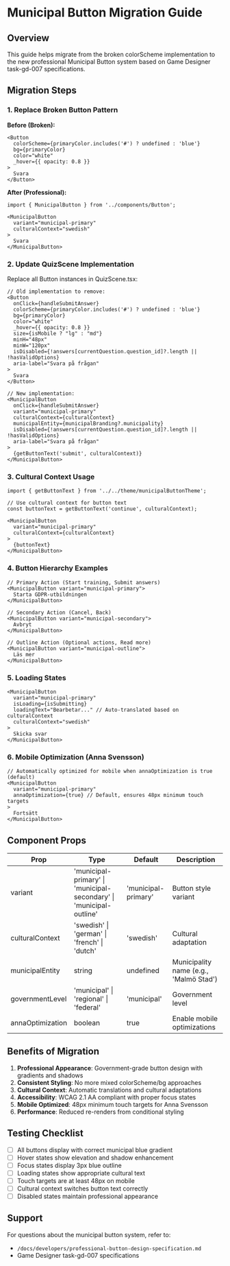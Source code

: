# Municipal Button Migration Guide

## Overview
This guide helps migrate from the broken colorScheme implementation to the new professional Municipal Button system based on Game Designer task-gd-007 specifications.

## Migration Steps

### 1. Replace Broken Button Pattern

**Before (Broken):**
```tsx
<Button
  colorScheme={primaryColor.includes('#') ? undefined : 'blue'}
  bg={primaryColor}
  color="white"
  _hover={{ opacity: 0.8 }}
>
  Svara
</Button>
```

**After (Professional):**
```tsx
import { MunicipalButton } from '../components/Button';

<MunicipalButton
  variant="municipal-primary"
  culturalContext="swedish"
>
  Svara
</MunicipalButton>
```

### 2. Update QuizScene Implementation

Replace all Button instances in QuizScene.tsx:

```tsx
// Old implementation to remove:
<Button
  onClick={handleSubmitAnswer}
  colorScheme={primaryColor.includes('#') ? undefined : 'blue'}
  bg={primaryColor}
  color="white"
  _hover={{ opacity: 0.8 }}
  size={isMobile ? "lg" : "md"}
  minH="48px"
  minW="120px"
  isDisabled={!answers[currentQuestion.question_id]?.length || !hasValidOptions}
  aria-label="Svara på frågan"
>
  Svara
</Button>

// New implementation:
<MunicipalButton
  onClick={handleSubmitAnswer}
  variant="municipal-primary"
  culturalContext={culturalContext}
  municipalEntity={municipalBranding?.municipality}
  isDisabled={!answers[currentQuestion.question_id]?.length || !hasValidOptions}
  aria-label="Svara på frågan"
>
  {getButtonText('submit', culturalContext)}
</MunicipalButton>
```

### 3. Cultural Context Usage

```tsx
import { getButtonText } from '../../theme/municipalButtonTheme';

// Use cultural context for button text
const buttonText = getButtonText('continue', culturalContext);

<MunicipalButton
  variant="municipal-primary"
  culturalContext={culturalContext}
>
  {buttonText}
</MunicipalButton>
```

### 4. Button Hierarchy Examples

```tsx
// Primary Action (Start training, Submit answers)
<MunicipalButton variant="municipal-primary">
  Starta GDPR-utbildningen
</MunicipalButton>

// Secondary Action (Cancel, Back)
<MunicipalButton variant="municipal-secondary">
  Avbryt
</MunicipalButton>

// Outline Action (Optional actions, Read more)
<MunicipalButton variant="municipal-outline">
  Läs mer
</MunicipalButton>
```

### 5. Loading States

```tsx
<MunicipalButton
  variant="municipal-primary"
  isLoading={isSubmitting}
  loadingText="Bearbetar..." // Auto-translated based on culturalContext
  culturalContext="swedish"
>
  Skicka svar
</MunicipalButton>
```

### 6. Mobile Optimization (Anna Svensson)

```tsx
// Automatically optimized for mobile when annaOptimization is true (default)
<MunicipalButton
  variant="municipal-primary"
  annaOptimization={true} // Default, ensures 48px minimum touch targets
>
  Fortsätt
</MunicipalButton>
```

## Component Props

| Prop | Type | Default | Description |
|------|------|---------|-------------|
| variant | 'municipal-primary' \| 'municipal-secondary' \| 'municipal-outline' | 'municipal-primary' | Button style variant |
| culturalContext | 'swedish' \| 'german' \| 'french' \| 'dutch' | 'swedish' | Cultural adaptation |
| municipalEntity | string | undefined | Municipality name (e.g., 'Malmö Stad') |
| governmentLevel | 'municipal' \| 'regional' \| 'federal' | 'municipal' | Government level |
| annaOptimization | boolean | true | Enable mobile optimizations |

## Benefits of Migration

1. **Professional Appearance**: Government-grade button design with gradients and shadows
2. **Consistent Styling**: No more mixed colorScheme/bg approaches
3. **Cultural Context**: Automatic translations and cultural adaptations
4. **Accessibility**: WCAG 2.1 AA compliant with proper focus states
5. **Mobile Optimized**: 48px minimum touch targets for Anna Svensson
6. **Performance**: Reduced re-renders from conditional styling

## Testing Checklist

- [ ] All buttons display with correct municipal blue gradient
- [ ] Hover states show elevation and shadow enhancement
- [ ] Focus states display 3px blue outline
- [ ] Loading states show appropriate cultural text
- [ ] Touch targets are at least 48px on mobile
- [ ] Cultural context switches button text correctly
- [ ] Disabled states maintain professional appearance

## Support

For questions about the municipal button system, refer to:
- `/docs/developers/professional-button-design-specification.md`
- Game Designer task-gd-007 specifications